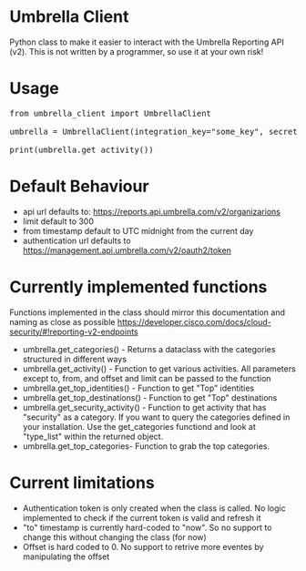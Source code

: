 # Umbrella Client

Python class to make it easier to interact with the Umbrella Reporting API (v2). This is not written by a programmer, so use it at your own risk!

# Usage
<pre>
from umbrella_client import UmbrellaClient

umbrella = UmbrellaClient(integration_key="some_key", secret_key="more_sensitive_key", organizationid="1234567")

print(umbrella.get_activity())
</pre>

# Default Behaviour
- api url defaults to: https://reports.api.umbrella.com/v2/organizarions
- limit default to 300
- from timestamp default to UTC midnight from the current day
- authentication url defaults to https://management.api.umbrella.com/v2/oauth2/token

# Currently implemented functions
Functions implemented in the class should mirror this documentation and naming as close as possible
https://developer.cisco.com/docs/cloud-security/#!reporting-v2-endpoints

- umbrella.get_categories() - Returns a dataclass with the categories structured in different ways
- umbrella.get_activity() - Function to get various activities. All parameters except to, from, and offset and limit can be passed to the function
- umbrella.get_top_identities() - Function to get "Top" identities
- umbrella.get_top_destinations() - Function to get "Top" destinations
- umbrella.get_security_activity() - Function to get activity that has "security" as a category. If you want to query the categories defined in your installation. Use the get_categories functiond and look at "type_list" within the returned object. 
- umbrella.get_top_categories- Function to grab the top categories.

# Current limitations
- Authentication token is only created when the class is called. No logic implemented to check if the current token is valid and refresh it
- "to" timestamp is currently hard-coded to "now". So no support to change this without changing the class (for now)
- Offset is hard coded to 0. No support to retrive more eventes by manipulating the offset
